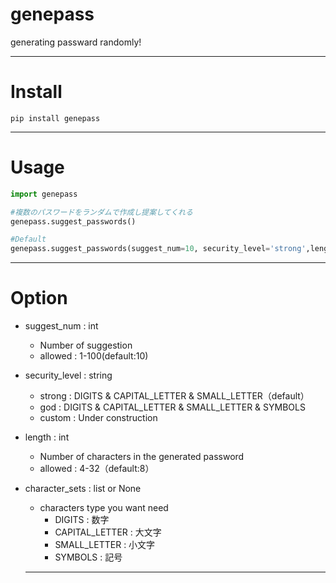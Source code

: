 # genepass

generating passward randomly!

----
# Install
`pip install genepass`

----
# Usage

```python
import genepass

#複数のパスワードをランダムで作成し提案してくれる
genepass.suggest_passwords()

#Default
genepass.suggest_passwords(suggest_num=10, security_level='strong',length=8, character_sets=None)

```

----
# Option
- suggest_num : int
    - Number of suggestion
    - allowed : 1-100(default:10)

- security_level : string
    - strong : DIGITS & CAPITAL_LETTER & SMALL_LETTER（default）
    - god    : DIGITS & CAPITAL_LETTER & SMALL_LETTER & SYMBOLS
    - custom : Under construction

- length : int
    -  Number of characters in the generated password
    - allowed : 4-32（default:8）

- character_sets : list or None
    - characters type you want need
        - DIGITS         : 数字
        - CAPITAL_LETTER : 大文字
        - SMALL_LETTER   : 小文字
        - SYMBOLS        : 記号

 
    ----
